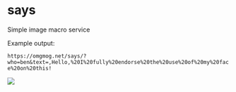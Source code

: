 # says
Simple image macro service

Example output:

`https://omgmog.net/says/?who=ben&text=,Hello,%20I%20fully%20endorse%20the%20use%20of%20my%20face%20on%20this!`

![](https://omgmog.net/says/?who=ben&text=,Hello,%20I%20fully%20endorse%20the%20use%20of%20my%20face%20on%20this!)

